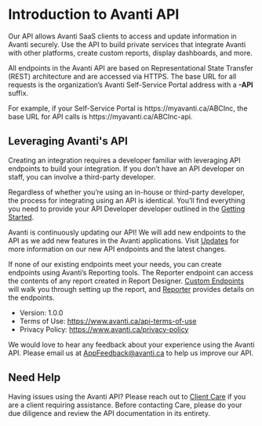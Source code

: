 # Introduction to Avanti API

Our API allows Avanti SaaS clients to access and update information in Avanti securely. Use the API to build private services that integrate Avanti with other platforms, create custom reports, display dashboards, and more.

All endpoints in the Avanti API are based on Representational State Transfer (REST) architecture and are accessed via HTTPS. The base URL for all requests is the organization’s Avanti Self-Service Portal address with a **-API** suffix. 

For example, if your Self-Service Portal is https&#58;//myavanti.ca/ABCInc, the base URL for API calls is https&#58;//myavanti.ca/ABCInc-api.

## Leveraging Avanti's API

Creating an integration requires a developer familiar with leveraging API endpoints to build your integration. If you don’t have an API developer on staff, you can involve a third-party developer. 

Regardless of whether you’re using an in-house or third-party developer, the process for integrating using an API is identical. You’ll find everything you need to provide your API Developer developer outlined in the [Getting Started](https://avanti.stoplight.io/docs/avanti-api/ZG9jOjk3NDQ0NDY-getting-started).

Avanti is continuously updating our API! We will add new endpoints to the API as we add new features in the Avanti applications. Visit [Updates](https://avanti.stoplight.io/docs/avanti-api/ZG9jOjgxNDM2NzU-updates) for more information on our new API endpoints and the latest changes.

If none of our existing endpoints meet your needs, you can create endpoints using Avanti’s Reporting tools. The Reporter endpoint can access the contents of any report created in Report Designer. [Custom Endpoints](https://avanti.stoplight.io/docs/avanti-api/ZG9jOjgxNDM2NzE-custom-endpoints) will walk you through setting up the report, and [Reporter](https://avanti.stoplight.io/docs/avanti-api/b3A6NjA3NTk0OA-get-report-data-with-options) provides details on the endpoints. 

- Version: 1.0.0
- Terms of Use: https://www.avanti.ca/api-terms-of-use 
- Privacy Policy: https://www.avanti.ca/privacy-policy

We would love to hear any feedback about your experience using the Avanti API. Please email us at [AppFeedback@avanti.ca](mailto:appfeedback@avanti.ca) to help us improve our API. 

## Need Help

Having issues using the Avanti API? Please reach out to [Client Care](https://help.avanti.ca/support/tickets/new) if you are a client requiring assistance. Before contacting Care, please do your due diligence and review the API documentation in its entirety.
